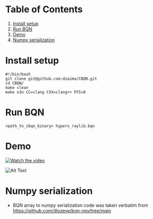 # Table of Contents

1.  [Install setup](#org34f7a5d)
2.  [Run BQN](#orgb5c2808)
3.  [Demo](#orgbe66c10)
4.  [Numpy serialization](#org51ed815)


<a id="org34f7a5d"></a>

# Install setup

    #!/bin/bash
    git clone git@github.com:dzaima/CBQN.git
    cd CBQN/
    make clean
    make o3n CC=clang CXX=clang++ FFI=0


<a id="orgb5c2808"></a>

# Run BQN

    <path_to_cbqn_binary> hyperx_raylib.bqn


<a id="orgbe66c10"></a>

# Demo

[![Watch the video](https://raw.githubusercontent.com/ArulselvanMadhavan/cclviz/main/media/all_reduce_thumbnail.png)](https://raw.githubusercontent.com/ArulselvanMadhavan/cclviz/main/media/all_reduce_viz_4x5.move)

![Alt Text](https://raw.githubusercontent.com/ArulselvanMadhavan/cclviz/main/media/output.gif)

<a id="org51ed815"></a>

# Numpy serialization

-   BQN array to numpy serialization code was taken verbatim from <https://github.com/dlozeve/bqn-npy/tree/main>
